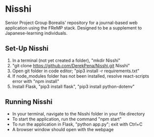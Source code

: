 # Nisshi
Senior Project Group Borealis' repository for a journal-based web application using the FReMP stack. Designed to be a supplement to Japanese-learning individuals.

## Set-Up Nisshi
1. In a terminal (not yet created a folder), "mkdir Nisshi"
2. "git clone https://github.com/DerekPena/Nisshi.git Nisshi"
3. Open git folder in code editor; "pip3 install -r requirements.txt"
4. If node_modules folder has not been installed, resolve react-scripts error with "npm install"
5. Install Flask, "pip3 install flask", "pip3 install python-dotenv"

## Running Nisshi
- In your terminal, navigate to the Nisshi folder in your file directory
- To start the application, run the command "npm start"
- To run the application in Flask, "python app.py"; exit with Ctrl+C
- A browser window should open with the webpage